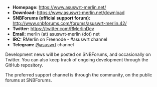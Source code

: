 * **Homepage:** https://www.asuswrt-merlin.net/
* **Download:** https://www.asuswrt-merlin.net/download
* **SNBForums (official support forum):** http://www.snbforums.com/forums/asuswrt-merlin.42/
* **Twitter:** https://twitter.com/RMerlinDev
* **Email:** merlin (at) asuswrt-merlin (dot) net
* **IRC:** RMerlin on Freenode - #asuswrt channel
* **Telegram:** [@asuswrt](https://t.me/asuswrt) channel

Development news will be posted on SNBForums, and occasionally on Twitter.  You can also keep track of ongoing development through the GitHub repository.

The preferred support channel is through the community, on the public forums at SNBForums.
